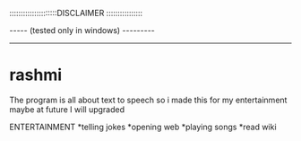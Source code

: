 :::::::::::::::::::::DISCLAIMER ::::::::::::::::

----- (tested only in windows) ---------

------------------------------------------------

# rashmi
The program is all about text to speech so i made this for my entertainment maybe at future I will upgraded

ENTERTAINMENT 
  *telling jokes 
  *opening web
  *playing songs
  *read wiki
 
